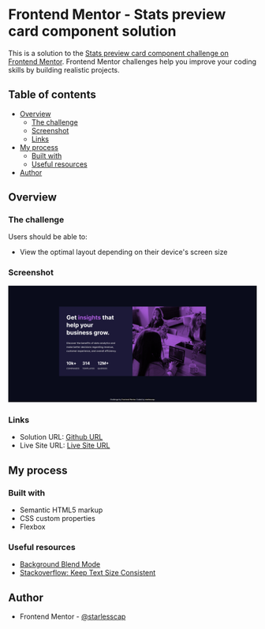 # Frontend Mentor - Stats preview card component solution

This is a solution to the [Stats preview card component challenge on Frontend Mentor](https://www.frontendmentor.io/challenges/stats-preview-card-component-8JqbgoU62). Frontend Mentor challenges help you improve your coding skills by building realistic projects. 

## Table of contents

- [Overview](#overview)
  - [The challenge](#the-challenge)
  - [Screenshot](#screenshot)
  - [Links](#links)
- [My process](#my-process)
  - [Built with](#built-with)
  - [Useful resources](#useful-resources)
- [Author](#author)

## Overview

### The challenge

Users should be able to:

- View the optimal layout depending on their device's screen size

### Screenshot

![](./screenshot.png)


### Links

- Solution URL: [Github URL](https://github.com/starlesscap/frontend-statspreviewcard)
- Live Site URL: [Live Site URL](https://starlesscap.github.io/frontend-statspreviewcard/)

## My process

### Built with

- Semantic HTML5 markup
- CSS custom properties
- Flexbox

### Useful resources

- [Background Blend Mode](https://developer.mozilla.org/en-US/docs/Web/CSS/background-blend-mode) 
- [Stackoverflow: Keep Text Size Consistent](https://stackoverflow.com/questions/24469375/keeping-text-size-the-same-on-zooming) 

## Author

- Frontend Mentor - [@starlesscap](https://www.frontendmentor.io/profile/starlesscap)


